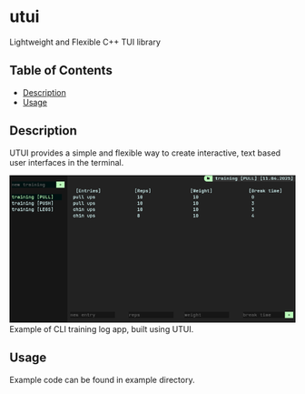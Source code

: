 # utui
Lightweight and Flexible C++ TUI library

## Table of Contents

- [Description](#description)
- [Usage](#usage)

## Description

UTUI provides a simple and flexible way to create interactive, text based user interfaces in the terminal.

![demo](demo.png)
Example of CLI training log app, built using UTUI.

## Usage
Example code can be found in example directory.
